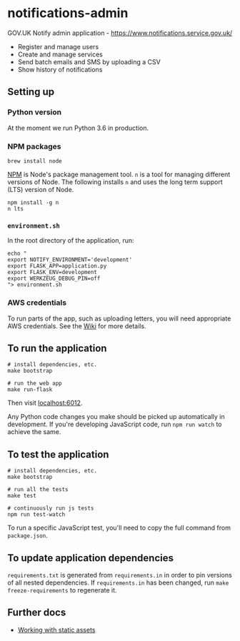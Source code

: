 # notifications-admin

GOV.UK Notify admin application - https://www.notifications.service.gov.uk/

 - Register and manage users
 - Create and manage services
 - Send batch emails and SMS by uploading a CSV
 - Show history of notifications

## Setting up

### Python version

At the moment we run Python 3.6 in production.

### NPM packages

```shell
brew install node
```

[NPM](npmjs.org) is Node's package management tool. `n` is a tool for managing different versions of Node. The following installs `n` and uses the long term support (LTS) version of Node.

```shell
npm install -g n
n lts
```

### `environment.sh`

In the root directory of the application, run:

```
echo "
export NOTIFY_ENVIRONMENT='development'
export FLASK_APP=application.py
export FLASK_ENV=development
export WERKZEUG_DEBUG_PIN=off
"> environment.sh
```

### AWS credentials

To run parts of the app, such as uploading letters, you will need appropriate AWS credentials. See the [Wiki](https://github.com/alphagov/notifications-manuals/wiki/aws-accounts#how-to-set-up-local-development) for more details.

## To run the application

```shell
# install dependencies, etc.
make bootstrap

# run the web app
make run-flask
```

Then visit [localhost:6012](http://localhost:6012).

Any Python code changes you make should be picked up automatically in development. If you're developing JavaScript code, run `npm run watch` to achieve the same.

## To test the application

```
# install dependencies, etc.
make bootstrap

# run all the tests
make test

# continuously run js tests
npm run test-watch
```

To run a specific JavaScript test, you'll need to copy the full command from `package.json`.

## To update application dependencies

`requirements.txt` is generated from `requirements.in` in order to pin versions of all nested dependencies. If `requirements.in` has been changed, run `make freeze-requirements` to regenerate it.

## Further docs

- [Working with static assets](docs/static-assets.md)
